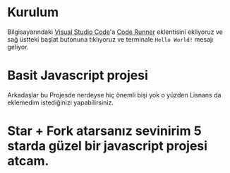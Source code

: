 # Kurulum
Bilgisayarındaki [Visual Studio Code](https://code.visualstudio.com/)'a [Code Runner](https://marketplace.visualstudio.com/items?itemName=formulahendry.code-runner) eklentisini ekliyoruz ve sağ üstteki başlat butonuna tıklıyoruz ve terminale `Hello World!` mesajı geliyor.

# Basit Javascript projesi

Arkadaşlar bu Projesde nerdeyse hiç önemli bişi yok o yüzden Lisnans da eklemedim istediğinizi yapabilirsiniz.

# Star + Fork atarsanız sevinirim 5 starda güzel bir javascript projesi atcam.
